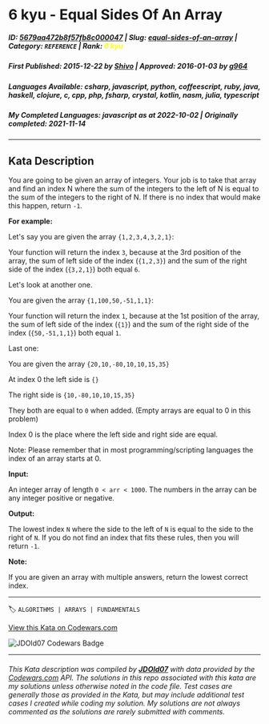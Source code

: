 # 6 kyu - Equal Sides Of An Array

##### **ID**: [5679aa472b8f57fb8c000047](https://www.codewars.com/kata/5679aa472b8f57fb8c000047) | **Slug**: [equal-sides-of-an-array](https://www.codewars.com/kata/5679aa472b8f57fb8c000047) | **Category**: `REFERENCE` | **Rank**: <span style="color:yellow">6 kyu</span>

##### **First Published**: 2015-12-22 ***by*** [Shivo](https://www.codewars.com/users/Shivo) | **Approved**: 2016-01-03 ***by*** [g964](https://www.codewars.com/users/g964)

##### **Languages Available**: csharp, javascript, python, coffeescript, ruby, java, haskell, clojure, c, cpp, php, fsharp, crystal, kotlin, nasm, julia, typescript

##### **My Completed Languages**: javascript ***as at*** 2022-10-02 | **Originally completed**: 2021-11-14

---

## Kata Description


You are going to be given an array of integers. Your job is to take that array and find an index N where the sum of the integers to the left of N is equal to the sum of the integers to the right of N. If there is no index that would make this happen, return `-1`.



__For example:__



Let's say you are given the array `{1,2,3,4,3,2,1}`:  

Your function will return the index `3`, because at the 3rd position of the array, the sum of left side of the index (`{1,2,3}`) and the sum of the right side of the index (`{3,2,1}`) both equal `6`.





Let's look at another one.  

You are given the array `{1,100,50,-51,1,1}`:  

Your function will return the index `1`, because at the 1st position of the array, the sum of left side of the index (`{1}`) and the sum of the right side of the index (`{50,-51,1,1}`) both equal `1`.



Last one:  

You are given the array `{20,10,-80,10,10,15,35}`  

At index 0 the left side is `{}`  

The right side is `{10,-80,10,10,15,35}`  

They both are equal to `0` when added. (Empty arrays are equal to 0 in this problem)  

Index 0 is the place where the left side and right side are equal.  



Note: Please remember that in most programming/scripting languages the index of an array starts at 0.



__Input:__  

An integer array of length `0 < arr < 1000`. The numbers in the array can be any integer positive or negative.



__Output:__  

The lowest index `N` where the side to the left of `N` is equal to the side to the right of `N`. If you do not find an index that fits these rules, then you will return `-1`.



__Note:__  

If you are given an array with multiple answers, return the lowest correct index.  



---


🏷 `ALGORITHMS | ARRAYS | FUNDAMENTALS`


[View this Kata on Codewars.com](https://www.codewars.com/kata/5679aa472b8f57fb8c000047)

![](https://www.codewars.com/users/jdold07/badges/large "JDOld07 Codewars Badge")

---

###### *This Kata description was compiled by [**JDOld07**](https://tpstech.dev) with data provided by the [Codewars.com](https://www.codewars.com) API.  The solutions in this repo associated with this kata are my solutions unless otherwise noted in the code file.  Test cases are generally those as provided in the Kata, but may include additional test cases I created while coding my solution.  My solutions are not always commented as the solutions are rarely submitted with comments.*

